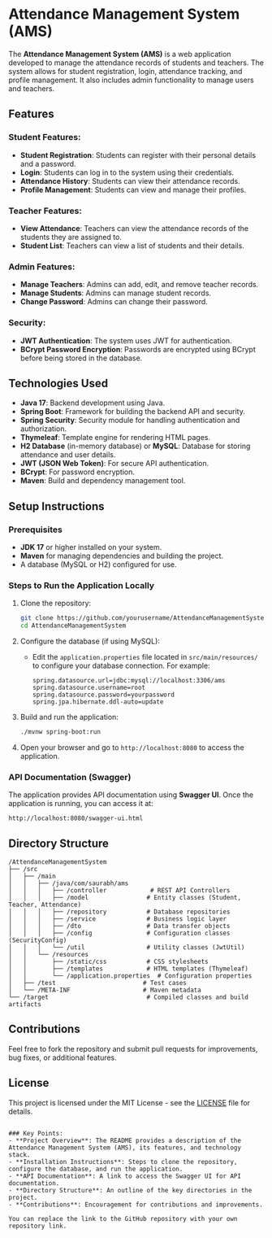 # Attendance Management System (AMS)

The **Attendance Management System (AMS)** is a web application developed to manage the attendance records of students and teachers. The system allows for student registration, login, attendance tracking, and profile management. It also includes admin functionality to manage users and teachers.

## Features

### Student Features:
- **Student Registration**: Students can register with their personal details and a password.
- **Login**: Students can log in to the system using their credentials.
- **Attendance History**: Students can view their attendance records.
- **Profile Management**: Students can view and manage their profiles.

### Teacher Features:
- **View Attendance**: Teachers can view the attendance records of the students they are assigned to.
- **Student List**: Teachers can view a list of students and their details.

### Admin Features:
- **Manage Teachers**: Admins can add, edit, and remove teacher records.
- **Manage Students**: Admins can manage student records.
- **Change Password**: Admins can change their password.
  
### Security:
- **JWT Authentication**: The system uses JWT for authentication.
- **BCrypt Password Encryption**: Passwords are encrypted using BCrypt before being stored in the database.

## Technologies Used

- **Java 17**: Backend development using Java.
- **Spring Boot**: Framework for building the backend API and security.
- **Spring Security**: Security module for handling authentication and authorization.
- **Thymeleaf**: Template engine for rendering HTML pages.
- **H2 Database** (in-memory database) or **MySQL**: Database for storing attendance and user details.
- **JWT (JSON Web Token)**: For secure API authentication.
- **BCrypt**: For password encryption.
- **Maven**: Build and dependency management tool.

## Setup Instructions

### Prerequisites

- **JDK 17** or higher installed on your system.
- **Maven** for managing dependencies and building the project.
- A database (MySQL or H2) configured for use.

### Steps to Run the Application Locally

1. Clone the repository:
   ```bash
   git clone https://github.com/yourusername/AttendanceManagementSystem.git
   cd AttendanceManagementSystem
   ```

2. Configure the database (if using MySQL):
   - Edit the `application.properties` file located in `src/main/resources/` to configure your database connection. For example:

     ```properties
     spring.datasource.url=jdbc:mysql://localhost:3306/ams
     spring.datasource.username=root
     spring.datasource.password=yourpassword
     spring.jpa.hibernate.ddl-auto=update
     ```

3. Build and run the application:
   ```bash
   ./mvnw spring-boot:run
   ```

4. Open your browser and go to `http://localhost:8080` to access the application.

### API Documentation (Swagger)

The application provides API documentation using **Swagger UI**. Once the application is running, you can access it at:

```
http://localhost:8080/swagger-ui.html
```

## Directory Structure

```
/AttendanceManagementSystem
├── /src
│   ├── /main
│   │   ├── /java/com/saurabh/ams
│   │   │   ├── /controller            # REST API Controllers
│   │   │   ├── /model                # Entity classes (Student, Teacher, Attendance)
│   │   │   ├── /repository           # Database repositories
│   │   │   ├── /service              # Business logic layer
│   │   │   ├── /dto                  # Data transfer objects
│   │   │   ├── /config               # Configuration classes (SecurityConfig)
│   │   │   └── /util                 # Utility classes (JwtUtil)
│   │   └── /resources
│   │       ├── /static/css           # CSS stylesheets
│   │       ├── /templates            # HTML templates (Thymeleaf)
│   │       └── /application.properties  # Configuration properties
│   ├── /test                        # Test cases
│   └── /META-INF                    # Maven metadata
└── /target                           # Compiled classes and build artifacts
```

## Contributions

Feel free to fork the repository and submit pull requests for improvements, bug fixes, or additional features.

## License

This project is licensed under the MIT License - see the [LICENSE](LICENSE) file for details.
```

### Key Points:
- **Project Overview**: The README provides a description of the Attendance Management System (AMS), its features, and technology stack.
- **Installation Instructions**: Steps to clone the repository, configure the database, and run the application.
- **API Documentation**: A link to access the Swagger UI for API documentation.
- **Directory Structure**: An outline of the key directories in the project.
- **Contributions**: Encouragement for contributions and improvements.

You can replace the link to the GitHub repository with your own repository link.
